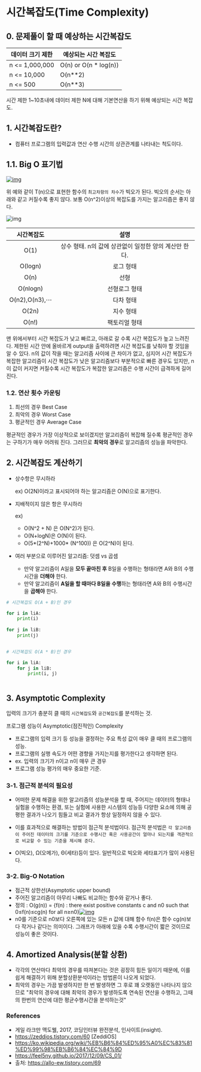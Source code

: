 # 시간복잡도(Time Complexity)

## 0. 문제풀이 할 때 예상하는 시간복잡도

| 데이터 크기 제한 | 예상되는 시간 복잡도  |
| ---------------- | --------------------- |
| n <= 1,000,000   | O(n) or O(n * log(n)) |
| n <= 10,000      | O(n**2)               |
| n <= 500         | O(n**3)               |

시간 제한 1~10초내에 데이터 제한 N에 대해 기본연산을 하기 위해 예상되는 시간 복잡도.



## 1. 시간복잡도란?

- 컴퓨터 프로그램의 입력값과 연산 수행 시간의 상관관계를 나타내는 척도이다. 

## 1.1. Big O 표기법
[![img](https://feel5ny.github.io/images/post_img/48/02.png)](https://feel5ny.github.io/images/post_img/48/02.png)

위 예와 같이 T(n)으로 표현한 함수의 `최고차항의 차수`가 빅오가 된다.
빅오의 순서는 아래와 같고 커질수록 좋지 않다.
보통 O(n^2)이상의 복잡도를 가지는 알고리즘은 좋지 않다.

 ![img](https://feel5ny.github.io/images/post_img/48/03.png)



|  시간복잡도   |                         설명                          |
| :-----------: | :---------------------------------------------------: |
|     O(1)      | 상수 형태. n의 값에 상관없이 일정한 양의 계산만 한다. |
|    O(logn)    |                       로그 형태                       |
|     O(n)      |                         선형                          |
|   O(nlogn)    |                     선형로그 형태                     |
| O(n2),O(n3),⋯ |                       다차 형태                       |
|     O(2n)     |                       지수 형태                       |
|     O(n!)     |                     팩토리얼 형태                     |

맨 위에서부터 시간 복잡도가 낮고 빠르고, 아래로 갈 수록 시간 복잡도가 높고 느려진다. 제한된 시간 안에 올바르게 output을 출력하려면 시간 복잡도를 낮춰야 할 것임을 알 수 있다. n의 값이 작을 때는 알고리즘 사이에 큰 차이가 없고, 심지어 시간 복잡도가 복잡한 알고리즘이 시간 복잡도가 낮은 알고리즘보다 부분적으로 빠른 경우도 있지만, n이 값이 커지면 커질수록 시간 복잡도가 복잡한 알고리즘은 수행 시간이 급격하게 길어진다. 



### 1.2. 연산 횟수 카운팅 

1. 최선의 경우 Best Case
2. 최악의 경우 Worst Case
3. 평균적인 경우 Average Case

평균적인 경우가 가장 이상적으로 보이겠지만 알고리즘이 복잡해 질수록 평균적인 경우는 구하기가 매우 어려워 진다. 그러므로 **최악의 경우**로 알고리즘의 성능을 파악한다.



## 2. 시간복잡도 계산하기

- 상수항은 무시하라

  ex) O(2N)이라고 표시되어야 하는 알고리즘은 O(N)으로 표기한다.

- 지배적이지 않은 항은 무시하라

  ex)

  - O(N^2 + N) 은 O(N^2)가 된다.
  - O(N+logN)은 O(N)이 된다.
  - O(5*(2^N)+1000* (N^100)) 은 O(2^N)이 된다.

- 여러 부분으로 이루어진 알고리즘: 덧셈 vs 곱셈

  - 만약 알고리즘이 A일을 **모두 끝마친 후** B일을 수행하는 형태라면 A와 B의 수행시간을 **더해야** 한다.
  - 만약 알고리즘이 **A일을 할 때마다 B일을 수행**하는 형태라면 A와 B의 수행시간을 **곱해야** 한다.

```python
# 시간복잡도 O(A + B)인 경우

for i in liA:
	print(i)
  
for j in liB:
	print(j)  
  
```

```python
# 시간복잡도 O(A * B)인 경우

for i in liA:
	for j in liB:
		print(i, j)
  
```



## 3. Asymptotic Complexity

입력의 크기가 충분히 클 때의 `시간복잡도`와 `공간복잡도`를 분석하는 것.

프로그램 성능이 Asymptotic(점진적인) Complexity

- 프로그램의 입력 크기 등 성능을 결정하는 주요 특성 값이 매우 클 때의 프로그램의 성능.
- 프로그램의 실행 속도가 어떤 경향을 가지는지를 평가한다고 생각하면 된다.
- ex. 입력의 크기가 n이고 n이 매우 큰 경우
- 프로그램 성능 평가의 매우 중요한 기준.

### 3-1. 점근적 분석의 필요성

- 어떠한 문제 해결을 위한 알고리즘의 성능분석을 할 때, 주어지는 데이터의 형태나 실험을 수행하는 환경, 또는 실험에 사용한 시스템의 성능등 다양한 요소에 의해 공평한 결과가 나오기 힘들고 비교 결과가 항상 일정하지 않을 수 있다.

- 이를 효과적으로 해결하는 방법이 점근적 분석법이다. 점근적 분석법은 `각 알고리즘이 주어진 데이터의 크기를 기준으로 수행시간 혹은 사용공간이 얼마나 되는지를 객관적으로 비교할 수 있는 기준을 제시해 준다.`
- O(빅오), Ω(오메가), Θ(세타)등이 있다. 일반적으로 빅오와 세타표기가 많이 사용된다.

### 3-2. Big-O Notation

- 점근적 상한선(Asymptotic upper bound)
- 주어진 알고리즘이 아무리 나빠도 비교하는 함수와 같거나 좋다.
- 정의 : O(g(n)) = {f(n) : there exist positive constants c and n0 such that 0≤f(n)≤cg(n) for all n≥n0}[![img](https://feel5ny.github.io/images/post_img/48/o_notation.png)](https://feel5ny.github.io/images/post_img/48/o_notation.png)
- n0를 기준으로 n0보다 오른쪽에 있는 모든 n 값에 대해 함수 f(n)은 함수 cg(n)보다 작거나 같다는 의미이다. 그래프가 아래에 있을 수록 수행시간이 짧은 것이므로 성능이 좋은 것이다.



## **4. Amortized Analysis**(분할 상환)

- 각각의 연산마다 최악의 경우를 따져본다는 것은 굉장히 힘든 일이기 때문에, 이를 쉽게 해결하기 위해 분할상환분석이라는 방법론이 나오게 되었다. 
- 최악의 경우는 가끔 발생하지만 한 번 발생하면 그 후로 꽤 오랫동안 나타나지 않으므로 "최악의 경우에 대해 최악의 경우가 발생하도록 연속된 연산을 수행하고, 그때의 한번의 연산에 대한 평균수행시간을 분석하는것"









### References

- 게일 라크만 맥도웰,  2017, 코딩인터뷰 완전분석,  인사이트(insight).
- https://zeddios.tistory.com/60 [ZeddiOS]
- https://ko.wikipedia.org/wiki/%EB%B6%84%ED%95%A0%EC%83%81%ED%99%98%EB%B6%84%EC%84%9D
- https://feel5ny.github.io/2017/12/09/CS_01/
- 출처: https://allo-ew.tistory.com/69 


